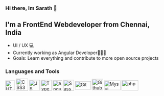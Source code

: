 ### Hi there, Im Sarath 👋

## I'm a FrontEnd Webdeveloper from Chennai, India
- UI / UX 💻 
- Currently working as Angular Developer👨🏽‍💻
- Goals: Learn everything and contribute to more open source projects
 
### Languages and Tools
<div style="display: flex; align-items: center;">
<img align="left" alt="HTML5" width="30px" class="mt-2" height="30px" src="https://www.freepnglogos.com/uploads/html5-logo-png/html5-logo-html-logo-0.png"/>
<img align="left" alt="CSS3" width="38px" height="38px" style="margin-top: -3px" src="https://www.freepnglogos.com/uploads/html5-logo-png/html5-logo-css-logo-png-transparent-svg-vector-bie-supply-9.png"/>
<img align="left" alt="JS" width="34px" height="33px" src="https://www.freepnglogos.com/uploads/javascript-png/javascript-vector-logo-yellow-png-transparent-javascript-vector-12.png"/>
<img align="left" alt="Typescript" height="34px" width="34px" src="https://img.icons8.com/ios-filled/100/typescript.png"/>
<img align="left" alt="Angular" height="32px" width="30px" src="https://brandslogos.com/wp-content/uploads/images/large/angular-icon-logo.png"/>
<img align="left" alt="Sass" width="34px" src="https://logos-download.com/wp-content/uploads/2016/09/Sass_logo-700x524.png"/>
<img align="left" alt="Git" height="26px" width="50px" src="https://logos-download.com/wp-content/uploads/2021/01/Git_Logo_full-700x292.png"/>
<img align="left" alt="Github" width="35px" style="margin-top: -4px" src="https://github.githubassets.com/images/modules/logos_page/GitHub-Mark.png"/>
<img align="left" alt="Mysql" height="30px" width="52px" src="https://logos-download.com/wp-content/uploads/2016/05/MySQL_logo_logotype-700x413.png"/>
<img align="left" alt="php" height="32px" width="52px" src="https://logos-download.com/wp-content/uploads/2016/09/PHP_logo-700x368.png"/>
</div>
